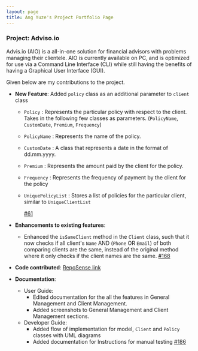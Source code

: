 ```yaml
---
layout: page
title: Ang Yuze's Project Portfolio Page
---
```


### Project: Adviso.io

Advis.io (AIO) is a all-in-one solution for financial advisors with problems managing their clientele. AIO is currently available on PC, and is optimized for use via a Command Line Interface (CLI) while still having the benefits of having a Graphical User Interface (GUI).

Given below are my contributions to the project.

* **New Feature**: Added `policy` class as an additional parameter to `client` class
  * `Policy` : Represents the particular policy with respect to the client. Takes in the following few classes as parameters. (`PolicyName`, `CustomDate`, `Premium`, `Frequency`)
  * `PolicyName` : Represents the name of the policy.
  * `CustomDate` : A class that represents a date in the format of dd.mm.yyyy.
  * `Premium` : Represents the amount paid by the client for the policy.
  * `Frequency` : Represents the frequency of payment by the client for the policy
  * `UniquePolicyList` : Stores a list of policies for the particular client, similar to `UniqueClientList`
    
     [\#61](https://github.com/AY2223S2-CS2103T-T09-4/tp/pull/61)


* **Enhancements to existing features**:
  * Enhanced the `isSameClient` method in the `Client` class, such that it now checks if all client's `Name` AND (`Phone` OR `Email`) of both comparing clients are the same, instead of the original method where it only checks if the client names are the same. [\#168](https://github.com/AY2223S2-CS2103T-T09-4/tp/pull/168)

* **Code contributed**: [RepoSense link](https://nus-cs2103-ay2223s2.github.io/tp-dashboard/?search=yzmunchmunch&breakdown=true)
* **Documentation**:
  * User Guide:
    * Edited documentation for the all the features in General Management and Client Management.
    * Added screenshots to General Management and Client Management sections.
  * Developer Guide:
    * Added flow of implementation for model, `Client` and `Policy` classes with UML diagrams
    * Added documentation for Instructions for manual testing [\#186](https://github.com/AY2223S2-CS2103T-T09-4/tp/pull/186)


